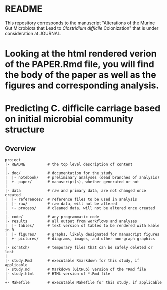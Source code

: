 README
======

This repository corresponds to the manuscript "Alterations of the Murine Gut Microbiota that Lead to *Clostridium difficile* Colonization" that is under consideration at JOURNAL.

Looking at the html rendered verion of the PAPER.Rmd file, you will find the body of the paper as well as the figures and corresponding analysis.
=======
Predicting C. difficile carriage based on initial microbial community structure
=======

<insert abstract here>

Overview
--------

    project
    |- README          # the top level description of content
    |
    |- doc/            # documentation for the study
    |  |- notebook/    # preliminary analyses (dead branches of analysis)
    |  +- paper/       # manuscript(s), whether generated or not
    |
    |- data            # raw and primary data, are not changed once created
    |  |- references/  # reference files to be used in analysis
    |  |- raw/         # raw data, will not be altered
    |  +- process/     # cleaned data, will not be altered once created
    |
    |- code/           # any programmatic code
    |- results         # all output from workflows and analyses
    |  |- tables/      # text version of tables to be rendered with kable in R
    |  |- figures/     # graphs, likely designated for manuscript figures
    |  +- pictures/    # diagrams, images, and other non-graph graphics
    |
    |- scratch/        # temporary files that can be safely deleted or lost
    |
    |- study.Rmd       # executable Rmarkdown for this study, if applicable
    |- study.md        # Markdown (GitHub) version of the *Rmd file
    |- study.html      # HTML version of *.Rmd file
    |
    +- Makefile        # executable Makefile for this study, if applicable
